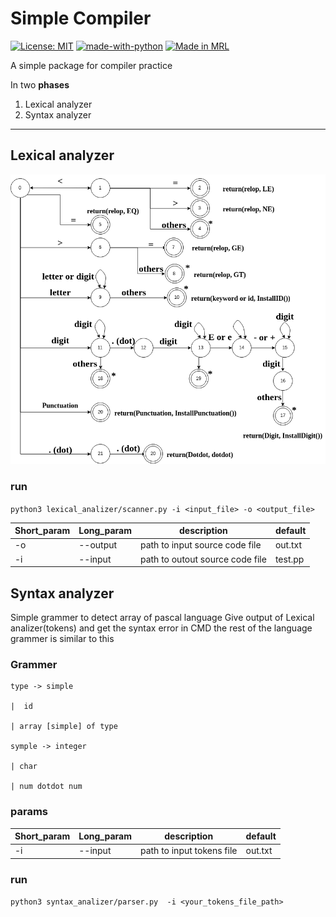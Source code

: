 # Simple Compiler
[![License: MIT](https://img.shields.io/badge/License-MIT-yellow.svg)](https://opensource.org/licenses/MIT)
  [![made-with-python](https://img.shields.io/badge/Made%20with-Python-1f425f.svg)](https://www.python.org/)
  [![Made in MRL](https://img.shields.io/badge/Made%20in-Mechatronic%20Research%20Labratories-red.svg)](https://www.qiau.ac.ir/)

A simple package for compiler practice 

In two **phases**
1. Lexical analyzer
2. Syntax analyzer
---   
## Lexical analyzer
![my simple lexical definite final autonama](Lexical_analizer/my_scanner_diagram.png "lexical definite final autonama(DFA)")

### run


`python3 lexical_analizer/scanner.py -i <input_file> -o <output_file>`



| Short_param | Long_param | description                     | default |
| ----------- | ---------- | ------------------------------- | ------- |
| -o          | --output   | path to input source code file  | out.txt |
| -i          | --input    | path to outout source code file | test.pp |

## Syntax analyzer
   Simple grammer to detect array of pascal language
   Give output of Lexical analizer(tokens) and get the syntax error in CMD
   the rest of the language grammer is similar to this

### Grammer
   ```
   type -> simple

   |  id

   | array [simple] of type

   symple -> integer

   | char

   | num dotdot num

   ```


### params
| Short_param | Long_param | description                    | default |
| ----------- | ---------- | ------------------------------ | ------- |
| -i          | --input    | path to input tokens file | out.txt |

### run

`python3 syntax_analizer/parser.py  -i <your_tokens_file_path>`

